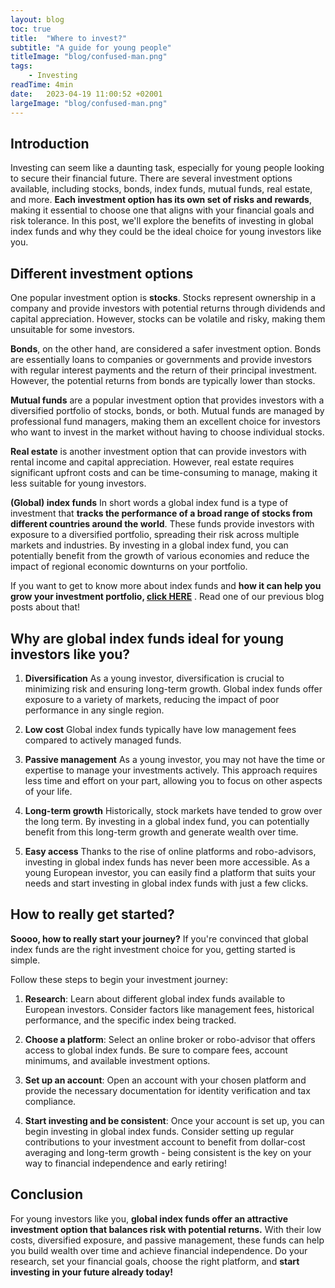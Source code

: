 ```yaml
---
layout: blog
toc: true
title:  "Where to invest?"
subtitle: "A guide for young people"
titleImage: "blog/confused-man.png"
tags:
    - Investing
readTime: 4min
date:   2023-04-19 11:00:52 +02001
largeImage: "blog/confused-man.png"
---
```

## Introduction

Investing can seem like a daunting task, especially for young people looking to secure their financial future. There are several investment options available, including stocks, bonds, index funds, mutual funds, real estate, and more. 
__Each investment option has its own set of risks and rewards__, making it essential to choose one that aligns with your financial goals and risk tolerance. In this post, we'll explore the benefits of investing in global index funds and why they could be the ideal choice for young investors like you. 

## Different investment __options__

One popular investment option is __stocks__. Stocks represent ownership in a company and provide investors with potential returns through dividends and capital appreciation. However, stocks can be volatile and risky, making them unsuitable for some investors.

__Bonds__, on the other hand, are considered a safer investment option. Bonds are essentially loans to companies or governments and provide investors with regular interest payments and the return of their principal investment. However, the potential returns from bonds are typically lower than stocks.

__Mutual funds__ are a popular investment option that provides investors with a diversified portfolio of stocks, bonds, or both. Mutual funds are managed by professional fund managers, making them an excellent choice for investors who want to invest in the market without having to choose individual stocks.

__Real estate__ is another investment option that can provide investors with rental income and capital appreciation. However, real estate requires significant upfront costs and can be time-consuming to manage, making it less suitable for young investors.

__(Global) index funds__
In short words a global index fund is a type of investment that __tracks the performance of a broad range of stocks from different countries around the world__. These funds provide investors with exposure to a diversified portfolio, spreading their risk across multiple markets and industries. By investing in a global index fund, you can potentially benefit from the growth of various economies and reduce the impact of regional economic downturns on your portfolio.

If you want to get to know more about index funds and __how it can help you grow your investment portfolio, [click HERE](/what-is-the-global-index-fund)__ . Read one of our previous blog posts about that!


## Why are global index funds ideal for __young investors like you?__

1. __Diversification__
As a young investor, diversification is crucial to minimizing risk and ensuring long-term growth. Global index funds offer exposure to a variety of markets, reducing the impact of poor performance in any single region. 

2. __Low cost__
Global index funds typically have low management fees compared to actively managed funds.

3. __Passive management__
As a young investor, you may not have the time or expertise to manage your investments actively. This approach requires less time and effort on your part, allowing you to focus on other aspects of your life.

4. __Long-term growth__
Historically, stock markets have tended to grow over the long term. By investing in a global index fund, you can potentially benefit from this long-term growth and generate wealth over time.

5. __Easy access__
Thanks to the rise of online platforms and robo-advisors, investing in global index funds has never been more accessible. As a young European investor, you can easily find a platform that suits your needs and start investing in global index funds with just a few clicks.


## How to __really__ get started?

__Soooo, how to really start your journey?__
If you're convinced that global index funds are the right investment choice for you, getting started is simple. 

Follow these steps to begin your investment journey:
1. __Research__: 
Learn about different global index funds available to European investors. Consider factors like management fees, historical performance, and the specific index being tracked.
2. __Choose a platform__:
Select an online broker or robo-advisor that offers access to global index funds. Be sure to compare fees, account minimums, and available investment options.

3. __Set up an account__: 
Open an account with your chosen platform and provide the necessary documentation for identity verification and tax compliance.

4. __Start investing and be consistent__:
Once your account is set up, you can begin investing in global index funds. Consider setting up regular contributions to your investment account to benefit from dollar-cost averaging and long-term growth - being consistent is the key on your way to financial independence and early retiring!

## __Conclusion__

For young investors like you, __global index funds offer an attractive investment option that balances risk with potential returns.__ With their low costs, diversified exposure, and passive management, these funds can help you build wealth over time and achieve financial independence. Do your research, set your financial goals, choose the right platform, and __start investing in your future already today!__